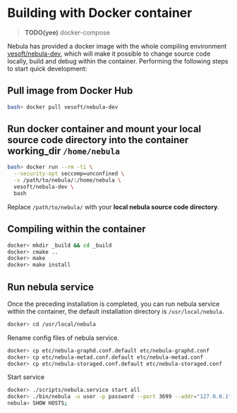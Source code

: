 # Building with Docker container

> **TODO(yee)** docker-compose

Nebula has provided a docker image with the whole compiling environment [vesoft/nebula-dev](https://hub.docker.com/r/vesoft/nebula-dev), which will make it possible to change source code locally, build and debug within the container. Performing the following steps to start quick development:

## Pull image from Docker Hub

```bash
bash> docker pull vesoft/nebula-dev
```

## Run docker container and mount your local source code directory into the container working_dir `/home/nebula`

```bash
bash> docker run --rm -ti \
  --security-opt seccomp=unconfined \
  -v /path/to/nebula/:/home/nebula \
  vesoft/nebula-dev \
  bash
```

 Replace `/path/to/nebula/` with your **local nebula source code directory**.

## Compiling within the container

```bash
docker> mkdir _build && cd _build
docker> cmake ..
docker> make
docker> make install
```

## Run nebula service

Once the preceding installation is completed, you can run nebula service within the container, the default installation directory is `/usr/local/nebula`.

```bash
docker> cd /usr/local/nebula
```

Rename config files of nebula service.

```bash
docker> cp etc/nebula-graphd.conf.default etc/nebula-graphd.conf
docker> cp etc/nebula-metad.conf.default etc/nebula-metad.conf
docker> cp etc/nebula-storaged.conf.default etc/nebula-storaged.conf
```

Start service

```bash
docker> ./scripts/nebula.service start all
docker> ./bin/nebula -u user -p password --port 3699 --addr="127.0.0.1"
nebula> SHOW HOSTS;
```
